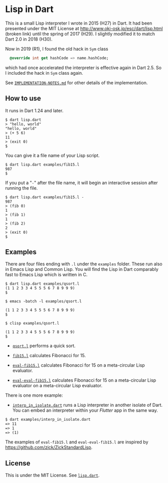 # Lisp in Dart

This is a small Lisp interpreter I wrote in 2015 (H27) in Dart.
It had been presented under the MIT License at
<http://www.oki-osk.jp/esc/dart/lisp.html> (broken link)
until the spring of 2017 (H29).
I slightly modified it to match Dart 2.0 in 2018 (H30).

Now in 2019 (R1), I found the old hack in `Sym` class

```Dart
  @override int get hashCode => name.hashCode;
```

which had once accelerated the interpreter is effective again in Dart 2.5.
So I included the hack in `Sym` class again.


See [`IMPLEMENTATION-NOTES.md`](IMPLEMENTATION-NOTES.md)
for other details of the implementation.

## How to use

It runs in Dart 1.24 and later.

```
$ dart lisp.dart
> "hello, world"
"hello, world"
> (+ 5 6)
11
> (exit 0)
$
```

You can give it a file name of your Lisp script.

```
$ dart lisp.dart examples/fib15.l
987
$
```

If you put a "`-`" after the file name, it will
begin an interactive session after running the file.

```
$ dart lisp.dart examples/fib15.l -
987
> (fib 0)
1
> (fib 1)
1
> (fib 2)
2
> (exit 0)
$ 
```

## Examples

There are four files ending with `.l` under the `examples` folder.
These run also in Emacs Lisp and Common Lisp.
You will find the Lisp in Dart comparably fast to Emacs Lisp which is
written in C.

```
$ dart lisp.dart examples/qsort.l
(1 1 2 3 3 4 5 5 5 6 7 8 9 9 9)
$ 
```

```
$ emacs -batch -l examples/qsort.l

(1 1 2 3 3 4 5 5 5 6 7 8 9 9 9)
$ 
```

```
$ clisp examples/qsort.l

(1 1 2 3 3 4 5 5 5 6 7 8 9 9 9)
$ 
```

- [`qsort.l`](examples/qsort.l)
  performs a quick sort.

- [`fib15.l`](examples/fib15.l)
  calculates Fibonacci for 15.

- [`eval-fib15.l`](examples/eval-fib15.l)
  calculates Fibonacci for 15 on a meta-circular Lisp evaluator.

- [`eval-eval-fib15.l`](examples/eval-eval-fib15.l)
  calculates Fibonacci for 15 on a meta-circular Lisp evaluator 
  on a meta-circular Lisp evaluator.

There is one more example:

- [`interp_in_isolate.dart`](examples/interp_in_isolate.dart)
  runs a Lisp interpreter in another isolate of Dart.
  You can embed an interpreter within your _Flutter_ app in the same way.

```
$ dart examples/interp_in_isolate.dart
=> 11
=> 1
=> (1)
```

The examples of `eval-fib15.l` and `eval-eval-fib15.l` are inspired 
by <https://github.com/zick/ZickStandardLisp>.

## License

This is under the MIT License.
See [`lisp.dart`](lisp.dart#L1191-L1212).

